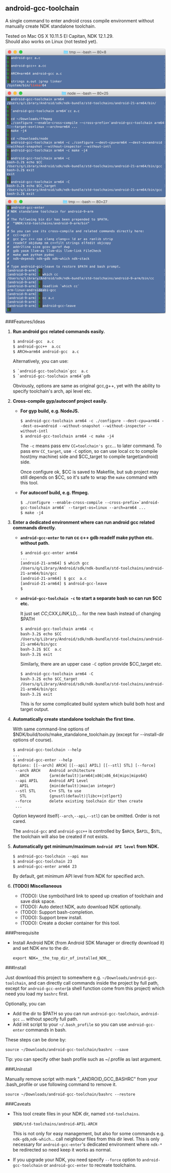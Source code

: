 ## android-gcc-toolchain
A single command to enter android cross compile environment without manually create NDK standalone toolchain. 

Tested on Mac OS X 10.11.5 EI Capitan, NDK 12.1.29.  
Should also works on Linux (not tested yet).

![android-gcc](doc/android-gcc.png)
![android-gcc-toolchain](doc/android-gcc-toolchain.png)
![android-gcc-enter](doc/android-gcc-enter.png)


###Features/Ideas

1. **Run android gcc related commands easily.**

    ```
    $ android-gcc  a.c
    $ android-gcc++  a.cc
    $ ARCH=arm64 android-gcc  a.c
    ```    
    Alternatively, you can use:
    ```
    $ `android-gcc-toolchain`gcc  a.c
    $ `android-gcc-toolchain arm64`gdb
    ```
    Obviously, options are same as original gcc,g++, yet with the ability to specify toolchain's arch, api level etc.
    
2. **Cross-compile gyp/autoconf project easily.**

    - **For gyp build, e.g. NodeJS.**
    
        ```
        $ android-gcc-toolchain arm64 -c ./configure --dest-cpu=arm64 --dest-os=android --without-snapshot --without-inspector --without-intl 
        $ android-gcc-toolchain arm64 -c make -j4 
        ```
    
        The `-c` means pass env `CC=toolchain's gcc`... to later command. 
        To pass env `CC_target`, use `-C` option, 
        so can use local cc to compile host(my machine) side and $CC_target to compile target(android) side.
                
        Once configure ok, $CC is saved to Makefile, 
        but sub project may still depends on $CC, 
        so it's safe to wrap the `make` command with this tool.
    
    - **For autoconf build, e.g. ffmpeg.**
    
        ```
        $ ./configure --enable-cross-compile --cross-prefix=`android-gcc-toolchain arm64` --target-os=linux --arch=arm64 ...
        $ make -j4
        ```

3. **Enter a dedicated environment where can run android gcc related commands directly.**

    - **`android-gcc-enter` to run cc c++ gdb readelf make python etc. without path.**

        ```
        $ android-gcc-enter arm64
        ...
        [android-21-arm64] $ which gcc
        /Users/q/Library/Android/sdk/ndk-bundle/std-toolchains/android-21-arm64/bin/gcc
        [android-21-arm64] $ gcc  a.c
        [android-21-arm64] $ android-gcc-leave
        $ 
        ```
    - **`android-gcc-toolchain -c` to start a separate bash so can run $CC etc.**
    
        It just set $CC,$CXX,$LINK,$LD,... for the new bash instead of changing $PATH
        ```
        $ android-gcc-toolchain arm64 -c
        bash-3.2$ echo $CC
        /Users/q/Library/Android/sdk/ndk-bundle/std-toolchains/android-21-arm64/bin/gcc
        bash-3.2$ $CC  a.c
        bash-3.2$ exit
        ```
        Similarly, there are an upper case `-C` option provide $CC_target etc.
        ```
        $ android-gcc-toolchain arm64 -C
        bash-3.2$ echo $CC_target 
        /Users/q/Library/Android/sdk/ndk-bundle/std-toolchains/android-21-arm64/bin/gcc
        bash-3.2$ exit
        ```
        This is for some complicated build system which build both host and target output.

4. **Automatically create standalone toolchain the first time.**

    With same command-line options of 
    $NDK/build/tools/make_standalone_toolchain.py (except for --install-dir options of course).    

    ```
    $ android-gcc-toolchain --help
    ...
    $ android-gcc-enter --help
    Options: [[--arch] ARCH］[[--api] APIL] [[--stl] STL] [--force]
     --arch ARCH    Android architecture
       ARCH         {arm(default)|arm64|x86|x86_64|mips|mips64}
     --api APIL     Android API Level
       APIL         {min(default)|max|an integer}
     --stl STL      C++ STL to use
       STL          {gnustl(default)|libc++|stlport}
     --force        delete existing toolchain dir then create
     ...
    ```
    Option keyword itself(`--arch`,`--api`,`--stl`) can be omitted. Order is not cared.
    
    The `android-gcc` and `android-gcc++` is controlled by $`ARCH`, $`APIL`, $`STL`, 
    the toolchain will also be created if not exists. 
    
5. **Automatically get minimum/maximum `Android API level` from NDK.**

    ```
    $ android-gcc-toolchain --api max
    $ android-gcc-toolchain 23
    $ android-gcc-enter arm64 23
    ```
    By default, get minimum API level from NDK for specified arch.

6. **(TODO) Miscellaneous**
    - (TODO): Use symbol/hard link to speed up creation of toolchain and save disk space. 
    - (TODO): Auto detect NDK, auto download NDK optionally. 
    - (TODO): Support bash-completion. 
    - (TODO): Support brew install. 
    - (TODO): Create a docker container for this tool. 

###Prerequisite

- Install Android NDK (from Android SDK Manager or directly download it) and set NDK env to the dir.

    ```
    export NDK=__the_top_dir_of_installed_NDK__
    ```

###Install

Just download this project to somewhere e.g. `~/Downloads/android-gcc-toolchain`, and can directly call commands inside the project by full path, 
except for `android-gcc-enter`(a shell function come from this project) which need you load my `bashrc` first.
   
Optionally, you can 
- Add the dir to $PATH so you can run `android-gcc-toolchain`, `android-gcc` ... without specify full path.
- Add init script to your `~/.bash_profile` so you can use `android-gcc-enter` commands in bash.

These steps can be done by:
```
source ~/Downloads/android-gcc-toolchain/bashrc --save
```
Tip: you can specify other bash profile such as ~/.profile as last argument.
    
###Uninstall

Manually remove script with mark "_ANDROID_GCC_BASHRC" from your .bash_profile or use following command to remove it.
```
source ~/Downloads/android-gcc-toolchain/bashrc --restore
```
    
###Caveats
- This tool create files in your NDK dir, named `std-toolchains`.

    `$NDK/std-toolchains/android-APIL-ARCH`

    This is not only for easy management, but also for some commands e.g. 
    `ndk-gdb`,`ndk-which`... call neighbour files from this dir level.
    This is only necessary for `android-gcc-enter`'s dedicated environment
    where `ndk-*` be redirected so need keep it works as normal.

- If you upgrade your NDK, you need specify `--force` option to 
`android-gcc-toolchain` or `android-gcc-enter` to recreate toolchains. 
